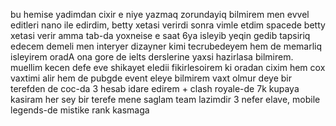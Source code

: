 bu hemise yadimdan cixir e
niye yazmaq zorundayiq bilmirem
men evvel editleri nano ile edirdim, betty xetasi verirdi
sonra vimle etdim spacede betty xetasi verir amma tab-da yoxneise e saat 6ya isleyib
yeqin gedib tapsiriq edecem
demeli men interyer dizayner kimi tecrubedeyem hem de memarliq isleyirem oradA 
ona gore de ielts derslerine yaxsi hazirlasa bilmirem. 
muellim kecen defe eve shikayet eledii
fikirlesoirem ki oradan cixim
hem cox vaxtimi alir hem de pubgde event eleye bilmirem vaxt olmur deye
bir terefden de coc-da 3 hesab idare edirem + clash royale-de 7k kupaya kasiram
her sey bir terefe mene saglam team lazimdir 3 nefer elave, mobile legends-de mistike rank kasmaga
